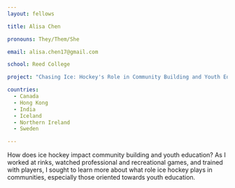 ```yaml
---
layout: fellows

title: Alisa Chen

pronouns: They/Them/She

email: alisa.chen17@gmail.com

school: Reed College

project: "Chasing Ice: Hockey's Role in Community Building and Youth Education"

countries:
  - Canada
  - Hong Kong
  - India
  - Iceland
  - Northern Ireland
  - Sweden

---
```


How does ice hockey impact community building and youth education? As I worked at rinks, watched professional and recreational games, and trained with players, I sought to learn more about what role ice hockey plays in communities, especially those oriented towards youth education.
